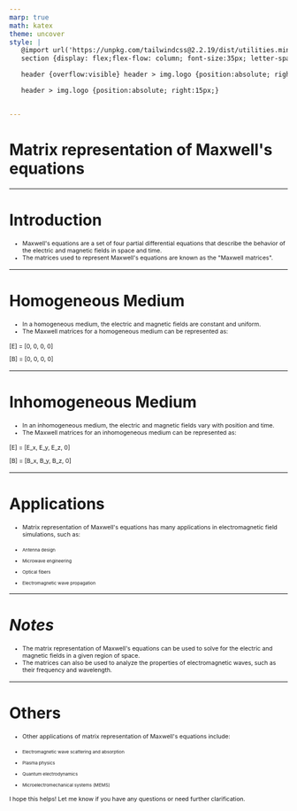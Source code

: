 ```yaml
---
marp: true
math: katex
theme: uncover
style: |
   @import url('https://unpkg.com/tailwindcss@2.2.19/dist/utilities.min.css');
   section {display: flex;flex-flow: column; font-size:35px; letter-spacing:1.4px;}

   header {overflow:visible} header > img.logo {position:absolute; right:15px;}

   header > img.logo {position:absolute; right:15px;}


---
```

<!-- backgroundColor: #888190 -->
<!-- _class: lead -->

 # Matrix representation of Maxwell's equations

---
<style scoped>p,li {font-size:0.92em}</style>

 # Introduction
- Maxwell's equations are a set of four partial differential equations that describe the behavior of the electric and magnetic fields in space and time.
- The matrices used to represent Maxwell's equations are known as the "Maxwell matrices".


---
<style scoped>p,li {font-size:0.84em}</style>

 # **Homogeneous Medium**

- In a homogeneous medium, the electric and magnetic fields are constant and uniform.
- The Maxwell matrices for a homogeneous medium can be represented as:

[E] = [0, 0, 0, 0]

[B] = [0, 0, 0, 0]

---
<style scoped>p,li {font-size:0.84em}</style>

 # **Inhomogeneous Medium**
- In an inhomogeneous medium, the electric and magnetic fields vary with position and time.
- The Maxwell matrices for an inhomogeneous medium can be represented as:

[E] = [E_x, E_y, E_z, 0]

[B] = [B_x, B_y, B_z, 0]


---
<style scoped>p,li {font-size:0.80em}</style>

 # Applications
- Matrix representation of Maxwell's equations has many applications in electromagnetic field simulations, such as:

+ Antenna design

+ Microwave engineering

+ Optical fibers

+ Electromagnetic wave propagation


---
<style scoped>p,li {font-size:0.92em}</style>

 # _Notes_
- The matrix representation of Maxwell's equations can be used to solve for the electric and magnetic fields in a given region of space.
- The matrices can also be used to analyze the properties of electromagnetic waves, such as their frequency and wavelength.


---
<style scoped>p,li {font-size:0.76em}</style>

 # Others
- Other applications of matrix representation of Maxwell's equations include:

+ Electromagnetic wave scattering and absorption

+ Plasma physics

+ Quantum electrodynamics

+ Microelectromechanical systems (MEMS)

I hope this helps! Let me know if you have any questions or need further clarification.
